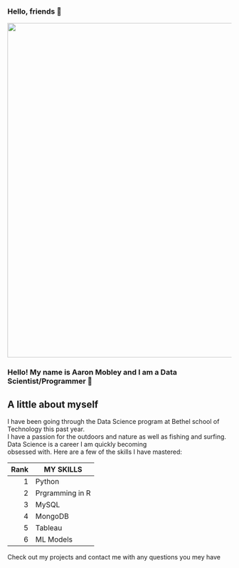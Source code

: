 ### Hello, friends 👋
<div id="header" align="center">
  <img src="https://images.fineartamerica.com/images/artworkimages/mediumlarge/3/sunrise-over-the-salt-marsh-david-lloyd-glover.jpg" width="750"/>
</div>

### Hello! My name is Aaron Mobley and I am a Data Scientist/Programmer 👋

## A little about myself

I have been going through the Data Science program at Bethel school of Technology this past year. <br>
I have a passion for the outdoors and nature as well as fishing and surfing. Data Science is a career I am quickly becoming <br>
obsessed with.
Here are a few of the skills I have mastered:

| Rank | MY SKILLS |                         
|-----:|---------------|
|     1| Python               |
|     2| Prgramming in R              |
|     3| MySQL
|     4| MongoDB
|     5| Tableau 
|     6| ML Models

Check out my projects and contact me with any questions you mey have
